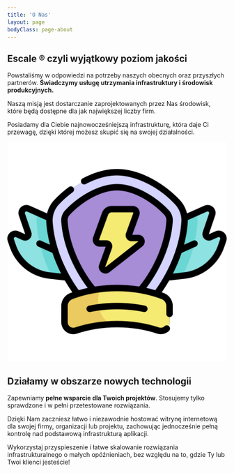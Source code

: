 ```yaml
---
title: 'O Nas'
layout: page
bodyClass: page-about
---
```


## Escale ® czyli wyjątkowy poziom jakości

Powstaliśmy w odpowiedzi na potrzeby naszych obecnych oraz przyszłych partnerów. **Świadczymy usługę utrzymania infrastruktury i środowisk produkcyjnych.**

Naszą misją jest dostarczanie zaprojektowanych przez Nas środowisk, które będą dostępne dla jak największej liczby firm.

Posiadamy dla Ciebie najnowocześniejszą infrastrukturę, która daje Ci przewagę, dzięki której możesz skupić się na swojej działalności.

<p align="center">
  <img class="about" src="/images/illustrations/quality.png">
</p>

## Działamy w obszarze nowych technologii

Zapewniamy **pełne wsparcie dla Twoich projektów**. Stosujemy tylko sprawdzone i w pełni przetestowane rozwiązania.

Dzięki Nam zaczniesz łatwo i niezawodnie hostować witrynę internetową dla swojej firmy, organizacji lub projektu, zachowując jednocześnie pełną kontrolę nad podstawową infrastrukturą aplikacji.

Wykorzystaj przyspieszenie i łatwe skalowanie rozwiązania infrastrukturalnego o małych opóźnieniach, bez względu na to, gdzie Ty lub Twoi klienci jesteście!
